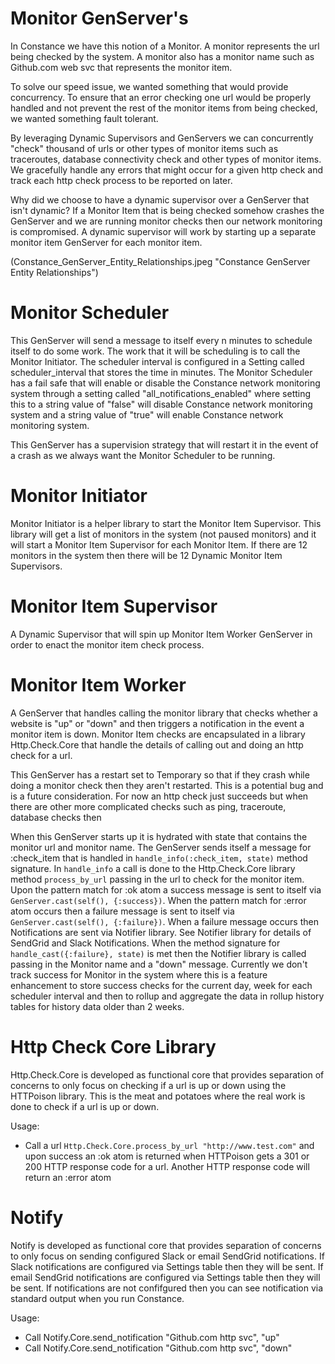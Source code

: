 # Monitor GenServer's

In Constance we have this notion of a Monitor. A monitor represents the url being checked by the system.
A monitor also has a monitor name such as Github.com web svc that represents the monitor item.

To solve our speed issue, we wanted something that would provide concurrency. To ensure that an error
checking one url would be properly handled and not prevent the rest of the monitor items from being checked,
we wanted something fault tolerant.

By leveraging Dynamic Supervisors and GenServers we can concurrently "check" thousand of urls or other
types of monitor items such as traceroutes, database connectivity check and other types of monitor items.
We gracefully handle any errors that might occur for a given http check and track each http check process
to be reported on later.

Why did we choose to have a dynamic supervisor over a GenServer that isn't dynamic?
If a Monitor Item that is being checked somehow crashes the GenServer and we are running monitor checks then
our network monitoring is compromised. A dynamic supervisor will work by starting up a separate monitor item
GenServer for each monitor item.

(Constance_GenServer_Entity_Relationships.jpeg "Constance GenServer Entity Relationships")

# Monitor Scheduler

This GenServer will send a message to itself every n minutes to schedule itself to do some work. The
work that it will be scheduling is to call the Monitor Initiator. The scheduler interval is configured
in a Setting called scheduler_interval that stores the time in minutes. The Monitor Scheduler has a fail
safe that will enable or disable the Constance network monitoring system through a setting called
"all_notifications_enabled" where setting this to a string value of "false" will disable Constance
network monitoring system and a string value of "true" will enable Constance network monitoring system.

This GenServer has a supervision strategy that will restart it in the event of a crash as we always want
the Monitor Scheduler to be running.

# Monitor Initiator

Monitor Initiator is a helper library to start the Monitor Item Supervisor. This library will get a
list of monitors in the system (not paused monitors) and it will start a Monitor Item Supervisor
for each Monitor Item. If there are 12 monitors in the system then there will be 12 Dynamic Monitor Item
Supervisors.

# Monitor Item Supervisor

A Dynamic Supervisor that will spin up Monitor Item Worker GenServer in order to enact the monitor item
check process.

# Monitor Item Worker

A GenServer that handles calling the monitor library that checks whether a website is "up" or "down" and
then triggers a notification in the event a monitor item is down. Monitor Item checks are encapsulated in
a library Http.Check.Core that handle the details of calling out and doing an http check for a url.

This GenServer has a restart set to Temporary so that if they crash while doing a monitor check
then they aren't restarted. This is a potential bug and is a future consideration. For now an http check
just succeeds but when there are other more complicated checks such as ping, traceroute, database checks then

When this GenServer starts up it is hydrated with state that contains the monitor url and monitor name.
The GenServer sends itself a message for :check_item that is handled in `handle_info(:check_item, state)` method signature.
In `handle_info` a call is done to the Http.Check.Core library method `process_by_url` passing in the url to
check for the monitor item. Upon the pattern match for :ok atom a success message is sent to itself via
`GenServer.cast(self(), {:success})`. When the pattern match for :error atom occurs then a failure message
is sent to itself via `GenServer.cast(self(), {:failure})`. When a failure message occurs then Notifications are
sent via Notifier library. See Notifier library for details of SendGrid and Slack Notifications.
When the method signature for `handle_cast({:failure}, state)` is met then the Notifier library is called passing
in the Monitor name and a "down" message. Currently we don't track success for Monitor in the system where this
is a feature enhancement to store success checks for the current day, week for each scheduler
interval and then to rollup and aggregate the data in rollup history tables for history data older than 2 weeks.

# Http Check Core Library

Http.Check.Core is developed as functional core that provides separation of concerns to only focus on checking if a
url is up or down using the HTTPoison library. This is the meat and potatoes where the real work is done to check if
a url is up or down.

Usage:

- Call a url `Http.Check.Core.process_by_url "http://www.test.com"` and upon success an :ok atom is returned when
  HTTPoison gets a 301 or 200 HTTP response code for a url. Another HTTP response code will return an :error atom

# Notify

Notify is developed as functional core that provides separation of concerns to only focus on sending configured
Slack or email SendGrid notifications. If Slack notifications are configured via Settings table then they will be
sent. If email SendGrid notifications are configured via Settings table then they will be sent. If notifications
are not confifgured then you can see notification via standard output when you run Constance.

Usage:

- Call Notify.Core.send_notification "Github.com http svc", "up"
- Call Notify.Core.send_notification "Github.com http svc", "down"
